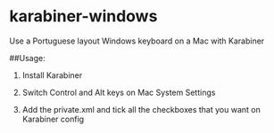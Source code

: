 # karabiner-windows
Use a Portuguese layout Windows keyboard on a Mac with Karabiner

##Usage:
1) Install Karabiner

2) Switch Control and Alt keys on Mac System Settings

3) Add the private.xml and tick all the checkboxes that you want on Karabiner config

